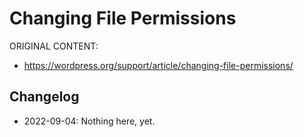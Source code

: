 # Changing File Permissions

ORIGINAL CONTENT:
* https://wordpress.org/support/article/changing-file-permissions/



## Changelog

- 2022-09-04: Nothing here, yet.
